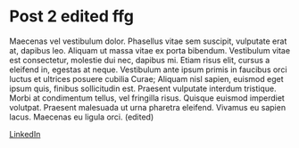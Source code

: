 # Post 2 edited ffg

Maecenas vel vestibulum dolor. Phasellus vitae sem suscipit, vulputate erat at, dapibus leo. Aliquam ut massa vitae ex porta bibendum. Vestibulum vitae est consectetur, molestie dui nec, dapibus mi. Etiam risus elit, cursus a eleifend in, egestas at neque. Vestibulum ante ipsum primis in faucibus orci luctus et ultrices posuere cubilia Curae; Aliquam nisl sapien, euismod eget ipsum quis, finibus sollicitudin est. Praesent vulputate interdum tristique. Morbi at condimentum tellus, vel fringilla risus. Quisque euismod imperdiet volutpat. Praesent malesuada ut urna pharetra eleifend. Vivamus eu sapien lacus. Maecenas eu ligula orci. (edited)


[LinkedIn](http://www.linkedin.com/in/vic-c/)
